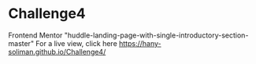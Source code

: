 # Challenge4
Frontend Mentor "huddle-landing-page-with-single-introductory-section-master"
For a live view, click here https://hany-soliman.github.io/Challenge4/
